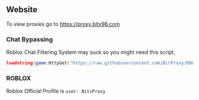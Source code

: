## Website
To view proxies go to https://proxy.bitx96.com

### Chat Bypassing
Roblox Chat Filtering System may suck so you might need this script,
```lua
loadstring(game:HttpGet("https://raw.githubusercontent.com/BitProxy/RBLXScripts/main/chatbypasser.lua"))()
```

### ROBLOX
Roblox Official Profile is `user: BitsProxy`
